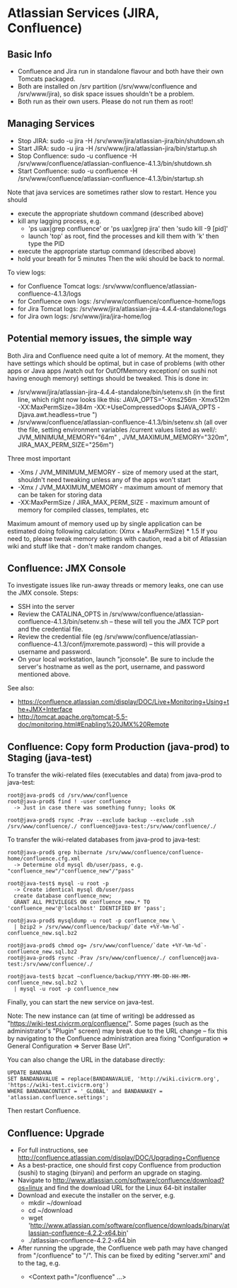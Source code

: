 # Atlassian Services (JIRA, Confluence)

## Basic Info

 * Confluence and Jira run in standalone flavour and both have their own Tomcats packaged.
 * Both are installed on /srv partition (/srv/www/confluence and /srv/www/jira), so disk space issues shouldn't be a problem.
 * Both run as their own users. Please do not run them as root!

## Managing Services

 * Stop JIRA: sudo -u jira -H /srv/www/jira/atlassian-jira/bin/shutdown.sh
 * Start JIRA: sudo -u jira -H /srv/www/jira/atlassian-jira/bin/startup.sh
 * Stop Confluence: sudo -u confluence -H /srv/www/confluence/atlassian-confluence-4.1.3/bin/shutdown.sh
 * Start Confluence: sudo -u confluence -H /srv/www/confluence/atlassian-confluence-4.1.3/bin/startup.sh

Note that java services are sometimes rather slow to restart.  Hence you should
 * execute the appropriate shutdown command (described above)
 * kill any lagging process, e.g.
   * 'ps uax|grep confluence' or 'ps uax|grep jira' then 'sudo kill -9 [pid]'
   * launch 'top' as root, find the processes and kill them with 'k' then type the PID
 * execute the appropriate startup command (described above)
 * hold your breath for 5 minutes
Then the wiki should be back to normal.

To view logs:

 * for Confluence Tomcat logs: /srv/www/confluence/atlassian-confluence-4.1.3/logs
 * for Confluence own logs: /srv/www/confluence/confluence-home/logs
 * for Jira Tomcat logs: /srv/www/jira/atlassian-jira-4.4.4-standalone/logs
 * for Jira own logs: /srv/www/jira/jira-home/log

## Potential memory issues, the simple way
Both Jira and Confluence need quite a lot of memory. At the moment, they have settings which should be optimal, but in case of problems (with other apps or Java apps /watch out for OutOfMemory exception/ on sushi not having enough memory) settings should be tweaked. This is done in:

 * /srv/www/jira/atlassian-jira-4.4.4-standalone/bin/setenv.sh (in the first line, which right now looks like this: JAVA_OPTS="-Xms256m -Xmx512m -XX:MaxPermSize=384m -XX:+UseCompressedOops $JAVA_OPTS -Djava.awt.headless=true ")
 * /srv/www/confluence/atlassian-confluence-4.1.3/bin/setenv.sh (all over the file, setting environment variables /current values listed as well/: JVM_MINIMUM_MEMORY="64m" , JVM_MAXIMUM_MEMORY="320m", JIRA_MAX_PERM_SIZE="256m")

Three most important
 * -Xms / JVM_MINIMUM_MEMORY - size of memory used at the start, shouldn't need tweaking unless any of the apps won't start
 * -Xmx / JVM_MAXIMUM_MEMORY - maximum amount of memory that can be taken for storing data
 * -XX:MaxPermSize / JIRA_MAX_PERM_SIZE - maximum amount of memory for compiled classes, templates, etc

Maximum amount of memory used up by single application can be estimated doing following calculation: (Xmx + MaxPermSize) * 1.5
If you need to, please tweak memory settings with caution, read a bit of Atlassian wiki and stuff like that - don't make random changes.

## Confluence: JMX Console

To investigate issues like run-away threads or memory leaks, one can use the JMX console. Steps:

 * SSH into the server
 * Review the CATALINA_OPTS in /srv/www/confluence/atlassian-confluence-4.1.3/bin/setenv.sh – these will tell you the JMX TCP port and the credential file.
 * Review the credential file (eg /srv/www/confluence/atlassian-confluence-4.1.3/conf/jmxremote.password) – this will provide a username and password.
 * On your local workstation, launch "jconsole". Be sure to include the server's hostname as well as the port, username, and password mentioned above.

See also:

 * https://confluence.atlassian.com/display/DOC/Live+Monitoring+Using+the+JMX+Interface
 * http://tomcat.apache.org/tomcat-5.5-doc/monitoring.html#Enabling%20JMX%20Remote

## Confluence: Copy form Production (java-prod) to Staging (java-test)

To transfer the wiki-related files (executables and data) from java-prod to java-test:

```
root@java-prod$ cd /srv/www/confluence
root@java-prod$ find ! -user confluence
  -> Just in case there was something funny; looks OK

root@java-prod$ rsync -Prav --exclude backup --exclude .ssh /srv/www/confluence/./ confluence@java-test:/srv/www/confluence/./
```

To transfer the wiki-related databases from java-prod to java-test:

```
root@java-prod$ grep hibernate /srv/www/confluence/confluence-home/confluence.cfg.xml
  -> Determine old mysql db/user/pass, e.g. "confluence_new"/"confluence_new"/"pass"

root@java-test$ mysql -u root -p
  -> Create identical mysql db/user/pass
  create database confluence_new;
  GRANT ALL PRIVILEGES ON confluence_new.* TO 'confluence_new'@'localhost' IDENTIFIED BY 'pass';

root@java-prod$ mysqldump -u root -p confluence_new \
  | bzip2 > /srv/www/confluence/backup/`date +%Y-%m-%d`-confluence_new.sql.bz2

root@java-prod$ chmod og= /srv/www/confluence/`date +%Y-%m-%d`-confluence_new.sql.bz2
root@java-prod$ rsync -Prav /srv/www/confluence/./ confluence@java-test:/srv/www/confluence/./

root@java-test$ bzcat ~confluence/backup/YYYY-MM-DD-HH-MM-confluence_new.sql.bz2 \
  | mysql -u root -p confluence_new
```

Finally, you can start the new service on java-test.

Note: The new instance can (at time of writing) be addressed as
"https://wiki-test.civicrm.org/confluence/".  Some pages (such as
the administrator's "Plugin" screen) may break due to the URL change – fix
this by navigating to the Confluence administration area fixing
"Configuration => General Configuration => Server Base Url".

You can also change the URL in the database directly:

```
UPDATE BANDANA
SET BANDANAVALUE = replace(BANDANAVALUE, 'http://wiki.civicrm.org', 'https://wiki-test.civicrm.org')
WHERE BANDANACONTEXT = '_GLOBAL' and BANDANAKEY = 'atlassian.confluence.settings';
```

Then restart Confluence.

## Confluence: Upgrade

 * For full instructions, see http://confluence.atlassian.com/display/DOC/Upgrading+Confluence
 * As a best-practice, one should first copy Confluence from production (sushi) to staging (biryani) and perform an upgrade on staging.
 * Navigate to http://www.atlassian.com/software/confluence/download?os=linux and find the download URL for the Linux 64-bit installer
 * Download and execute the installer on the server, e.g.
   * mkdir ~/download
   * cd ~/download
   * wget 'http://www.atlassian.com/software/confluence/downloads/binary/atlassian-confluence-4.2.2-x64.bin'
   * ./atlassian-confluence-4.2.2-x64.bin
 * After running the upgrade, the Confluence web path may have changed from "/confluence" to "/". This can be fixed by editing "server.xml" and to the <Context> tag, e.g.
   *  <Context path="/confluence" ...>

